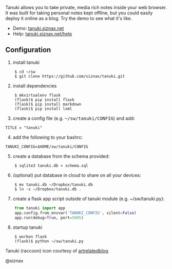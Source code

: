 Tanuki allows you to take private, media rich notes inside your web
browser. It was built for taking personal notes kept offline, but you
could easily deploy it online as a blog. Try the demo to see what it's
like. 

* Demo: [tanuki.siznax.net](http://tanuki.siznax.net/)
* Help: [tanuki.siznax.net/help](http://tanuki.siznax.net/help)


## Configuration

1. install tanuki

```shell
    $ cd ~/sw   
    $ git clone https://github.com/siznax/tanuki.git
```

2. install dependencies

```shell
    $ mkvirtualenv flask    
    (flask)$ pip install flask    
    (flask)$ pip install markdown    
    (flask)$ pip install lxml
```

3. create a config file (e.g. <tt>~/sw/tanuki/CONFIG</tt>) and add:

```shell
TITLE = "tanuki"    
```

4. add the following to your bashrc:

```shell
TANUKI_CONFIG=$HOME/sw/tanuki/CONFIG
```

5. create a database from the schema provided:

```shell
    $ sqlite3 tanuki.db < schema.sql
```

6. (optional) put database in cloud to share on all your devices:

```shell
    $ mv tanuki.db ~/Dropbox/tanuki.db    
    $ ln -s ~/Dropbox/tanuki.db .
```

7. create a flask app script outside of tanuki module (e.g. ~/sw/tanuki.py):

```python
    from tanuki import app
    app.config.from_envvar('TANUKI_CONFIG', silent=False)
    app.run(debug=True, port=5005)
```

8. startup tanuki

```shell
    $ workon flask
    (flask)$ python ~/sw/tanuki.py
```


Tanuki (raccoon) icon courtesy of
[artrelatedblog](http://artrelatedblog.wordpress.com/2012/08/06/new-pixel-art-avatar/).


@siznax
